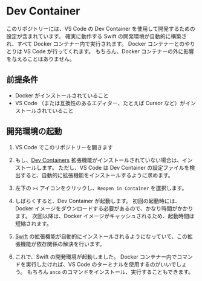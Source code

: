 # Dev Container

このリポジトリーには、VS Code の Dev Container を使用して開発するための設定が含まれています。
確実に動作する Swift の開発環境が自動的に構築され、すべて Docker コンテナー内で実行されます。
Docker コンテナーとのやりとりは VS Code が行ってくれます。
もちろん、Docker コンテナーの外に影響を与えることはありません。

## 前提条件

- Docker がインストールされていること
- VS Code （または互換性のあるエディター、たとえば Cursor など）がインストールされていること

## 開発環境の起動

1. VS Code でこのリポジトリーを開きます

2. もし、[Dev Containers](https://marketplace.visualstudio.com/items?itemName=ms-vscode-remote.remote-containers) 拡張機能がインストールされていない場合は、インストールします。
   ただし、VS Code は Dev Container の設定ファイルを検出すると、自動的に拡張機能をインストールするように求めます。

3. 左下の `><` アイコンをクリックし、`Reopen in Container` を選択します。

4. しばらくすると、Dev Container が起動します。
   初回の起動時には、Docker イメージをダウンロードする必要があるので、かなり時間がかかります。
   次回以降は、Docker イメージがキャッシュされるため、起動時間は短縮されます。

5. [Swift](https://marketplace.visualstudio.com/items?itemName=sswg.swift-lang) の拡張機能が自動的にインストールされるようになっていて、この拡張機能が依存関係の解決を行います。

6. これで、Swift の開発環境が起動しました。
   Docker コンテナー内でコマンドを実行したければ、VS Code のターミナルを使用するのがいいでしょう。
   もちろん `anco` のコマンドをインストール、実行することもできます。
   